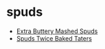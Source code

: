 # spuds

 * [Extra Buttery Mashed Spuds](../index/e/extra-buttery-mashed-spuds-51255540.json)
 * [Spuds Twice Baked Taters](../index/s/spuds-twice-baked-taters.json)
